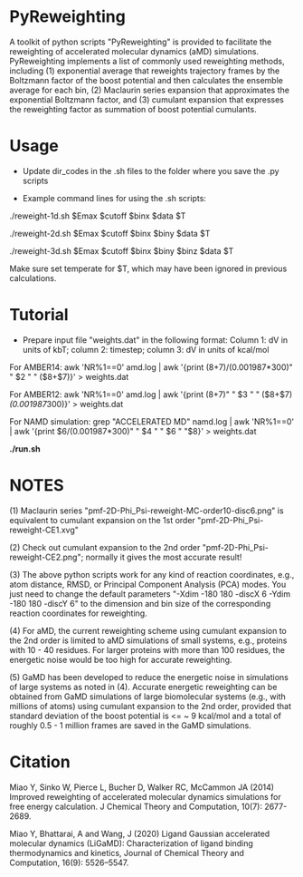 # PyReweighting
A toolkit of python scripts "PyReweighting" is provided to facilitate the reweighting of accelerated molecular dynamics (aMD) simulations. PyReweighting implements a list of commonly used reweighting methods, including (1) exponential average that reweights trajectory frames by the Boltzmann factor of the boost potential and then calculates the ensemble average for each bin, (2) Maclaurin series expansion that approximates the exponential Boltzmann factor, and (3) cumulant expansion that expresses the reweighting factor as summation of boost potential cumulants.

# Usage
* Update dir_codes in the .sh files to the folder where you save the .py scripts

* Example command lines for using the .sh scripts:

./reweight-1d.sh $Emax $cutoff $binx $data $T

./reweight-2d.sh $Emax $cutoff $binx $biny $data $T

./reweight-3d.sh $Emax $cutoff $binx $biny $binz $data $T

Make sure set temperate for $T, which may have been ignored in previous calculations.

# Tutorial
* Prepare input file "weights.dat" in the following format:
Column 1: dV in units of kbT; column 2: timestep; column 3: dV in units of kcal/mol

For AMBER14:
awk 'NR%1==0' amd.log | awk '{print ($8+$7)/(0.001987*300)" " $2 " " ($8+$7)}' > weights.dat

For AMBER12:
awk 'NR%1==0' amd.log | awk '{print ($8+$7)" " $3 " " ($8+$7)*(0.001987*300)}' > weights.dat

For NAMD simulation:
grep "ACCELERATED MD" namd.log | awk 'NR%1==0' | awk '{print $6/(0.001987*300)" " $4 " " $6 " "$8}' > weights.dat

**./run.sh**

# NOTES
(1) Maclaurin series "pmf-2D-Phi_Psi-reweight-MC-order10-disc6.png" is equivalent to cumulant expansion on the 1st order "pmf-2D-Phi_Psi-reweight-CE1.xvg"

(2) Check out cumulant expansion to the 2nd order "pmf-2D-Phi_Psi-reweight-CE2.png"; normally it gives the most accurate result!

(3) The above python scripts work for any kind of reaction coordinates, e.g., atom distance, RMSD, or Principal Component Analysis (PCA) modes. You just need to change the default parameters "-Xdim -180 180 -discX 6 -Ydim -180 180 -discY 6" to the dimension and bin size of the corresponding reaction coordinates for reweighting.

(4) For aMD, the current reweighting scheme using cumulant expansion to the 2nd order is limited to aMD simulations of small systems, e.g., proteins with 10 - 40 residues. For larger proteins with more than 100 residues, the energetic noise would be too high for accurate reweighting.

(5) GaMD has been developed to reduce the energetic noise in simulations of large systems as noted in (4). Accurate energetic reweighting can be obtained from GaMD simulations of large biomolecular systems (e.g., with millions of atoms) using cumulant expansion to the 2nd order, provided that standard deviation of the boost potential is <= ~ 9 kcal/mol and a total of roughly 0.5 - 1 million frames are saved in the GaMD simulations.

# Citation
Miao Y, Sinko W, Pierce L, Bucher D, Walker RC, McCammon JA (2014) Improved reweighting of accelerated molecular dynamics simulations for free energy calculation. J Chemical Theory and Computation, 10(7): 2677-2689.

Miao Y, Bhattarai, A and Wang, J (2020) Ligand Gaussian accelerated molecular dynamics (LiGaMD): Characterization of ligand binding thermodynamics and kinetics, Journal of Chemical Theory and Computation, 16(9): 5526–5547.
